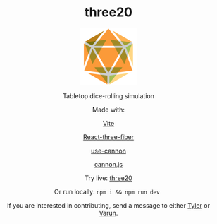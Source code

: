 <div align="center">
<h1>three20</h1>
<a href="https://dice.br-ndt.dev/" target="_blank" rel="noreferrer">
<img src="./assets/logo.png" width="128" height="128" title="dice.br-ndt.dev"/>
</a>

Tabletop dice-rolling simulation

Made with:

<a href="https://vitejs.dev" target="_blank" rel="noreferrer">Vite</a> 

<a href="https://docs.pmnd.rs/react-three-fiber/getting-started/introduction" target="_blank" rel="noreferrer">React-three-fiber</a> 

<a href="https://github.com/pmndrs/use-cannon" target="_blank" rel="noreferrer">use-cannon</a> 

<a href="https://schteppe.github.io/cannon.js/" target="_blank" rel="noreferrer">cannon.js</a> 

Try live: <a href="https://dice.br-ndt.dev/" target="_blank" rel="noreferrer">three20</a>


Or run locally: `npm i && npm run dev `

If you are interested in contributing, 
send a message to either <a href="https://github.com/br-ndt" target="_blank" rel="author">Tyler</a> or <a href="https://github.com/vanadgir" target="_blank" rel="author">Varun</a>.

</div>
